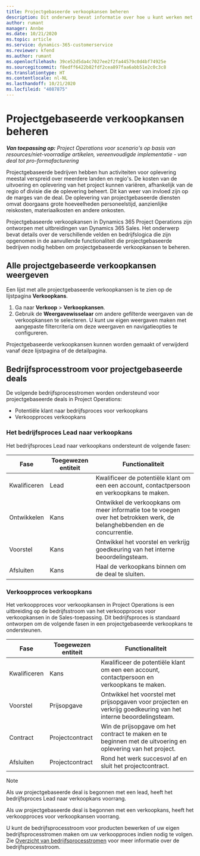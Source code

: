 ```yaml
---
title: Projectgebaseerde verkoopkansen beheren
description: Dit onderwerp bevat informatie over hoe u kunt werken met verkoopkansen die gerelateerd zijn aan projecten.
author: rumant
manager: Annbe
ms.date: 10/21/2020
ms.topic: article
ms.service: dynamics-365-customerservice
ms.reviewer: kfend
ms.author: rumant
ms.openlocfilehash: 39ce52d5da4c7027ee2f2fa44579c0d4bf74925e
ms.sourcegitcommit: f8edff6422b82fdf2cea897faa6abb51e2c0c3c8
ms.translationtype: HT
ms.contentlocale: nl-NL
ms.lasthandoff: 10/21/2020
ms.locfileid: "4087875"
---
```

# <a name="manage-project-based-opportunities"></a>Projectgebaseerde verkoopkansen beheren

_**Van toepassing op:** Project Operations voor scenario's op basis van resources/niet-voorradige artikelen, vereenvoudigde implementatie - van deal tot pro-formafacturering_

Projectgebaseerde bedrijven hebben hun activiteiten voor oplevering meestal verspreid over meerdere landen en regio's. De kosten van de uitvoering en oplevering van het project kunnen variëren, afhankelijk van de regio of divisie die de oplevering beheert. Dit kan weer van invloed zijn op de marges van de deal. De oplevering van projectgebaseerde diensten omvat doorgaans grote hoeveelheden personeelstijd, aanzienlijke reiskosten, materiaalkosten en andere onkosten.

Projectgebaseerde verkoopkansen in Dynamics 365 Project Operations zijn ontworpen met uitbreidingen van Dynamics 365 Sales. Het onderwerp bevat details over de verschillende velden en bedrijfslogica die zijn opgenomen in de aanvullende functionaliteit die projectgebaseerde bedrijven nodig hebben om projectgebaseerde verkoopkansen te beheren.

## <a name="view-all-project-based-opportunities"></a>Alle projectgebaseerde verkoopkansen weergeven

Een lijst met alle projectgebaseerde verkoopkansen is te zien op de lijstpagina **Verkoopkans**. 

1. Ga naar **Verkoop** > **Verkoopkansen**.
2. Gebruik de **Weergavewisselaar** om andere gefilterde weergaven van de verkoopkansen te selecteren. U kunt uw eigen weergaven maken met aangepaste filtercriteria om deze weergaven en navigatieopties te configureren.

Projectgebaseerde verkoopkansen kunnen worden gemaakt of verwijderd vanaf deze lijstpagina of de detailpagina.

## <a name="business-process-flow-for-project-based-deals"></a>Bedrijfsprocesstroom voor projectgebaseerde deals

De volgende bedrijfsprocesstromen worden ondersteund voor projectgebaseerde deals in Project Operations:

- Potentiële klant naar bedrijfsproces voor verkoopkans
- Verkoopproces verkoopkans

### <a name="lead-to-opportunity-business-process"></a>Het bedrijfsproces Lead naar verkoopkans 
Het bedrijfsproces Lead naar verkoopkans ondersteunt de volgende fasen:

| Fase | Toegewezen entiteit | Functionaliteit |
| --- | --- | --- |
| Kwalificeren | Lead | Kwalificeer de potentiële klant om een een account, contactpersoon en verkoopkans te maken. |
| Ontwikkelen | Kans | Ontwikkel de verkoopkans om meer informatie toe te voegen over het betrokken werk, de belanghebbenden en de concurrentie. |
| Voorstel | Kans | Ontwikkel het voorstel en verkrijg goedkeuring van het interne beoordelingsteam. |
| Afsluiten | Kans | Haal de verkoopkans binnen om de deal te sluiten. |

### <a name="opportunity-sales-process"></a>Verkoopproces verkoopkans
Het verkoopproces voor verkoopkansen in Project Operations is een uitbreiding op de bedrijfsstroom van het verkoopproces voor verkoopkansen in de Sales-toepassing. Dit bedrijfsproces is standaard ontworpen om de volgende fasen in een projectgebaseerde verkoopkans te ondersteunen.

| Fase | Toegewezen entiteit | Functionaliteit |
| --- | --- | --- |
| Kwalificeren | Kans | Kwalificeer de potentiële klant om een een account, contactpersoon en verkoopkans te maken. |
| Voorstel | Prijsopgave | Ontwikkel het voorstel met prijsopgaven voor projecten en verkrijg goedkeuring van het interne beoordelingsteam. |
| Contract | Projectcontract | Win de prijsopgave om het contract te maken en te beginnen met de uitvoering en oplevering van het project. |
| Afsluiten | Projectcontract | Rond het werk succesvol af en sluit het projectcontract. |

> [!NOTE]
> Als uw projectgebaseerde deal is begonnen met een lead, heeft het bedrijfsproces Lead naar verkoopkans voorrang.
>
> Als uw projectgebaseerde deal is begonnen met een verkoopkans, heeft het verkoopproces voor verkoopkansen voorrang.

U kunt de bedrijfsprocesstroom voor producten bewerken of uw eigen bedrijfsprocesstromen maken om uw verkoopproces indien nodig te volgen. Zie [Overzicht van bedrijfsprocesstromen](https://docs.microsoft.com/dynamics365/customerengagement/on-premises/customize/business-process-flows-overview) voor meer informatie over de bedrijfsprocesstroom.
